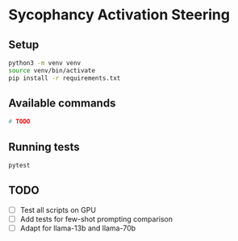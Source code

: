 # Sycophancy Activation Steering

## Setup

```bash
python3 -m venv venv
source venv/bin/activate
pip install -r requirements.txt
```

## Available commands

```bash
# TODO
```

## Running tests

```bash
pytest
```

## TODO

- [ ] Test all scripts on GPU
- [ ] Add tests for few-shot prompting comparison
- [ ] Adapt for llama-13b and llama-70b